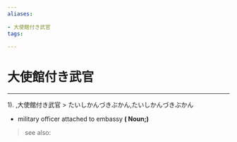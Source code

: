 ```yaml
---
aliases:
    
- 大使館付き武官
tags:
    
---
```


# 大使館付き武官
---
1).
,大使館付き武官 > たいしかんづきぶかん,たいしかんづきぶかん

- military officer attached to embassy
**( Noun;)**
> see also: 
            